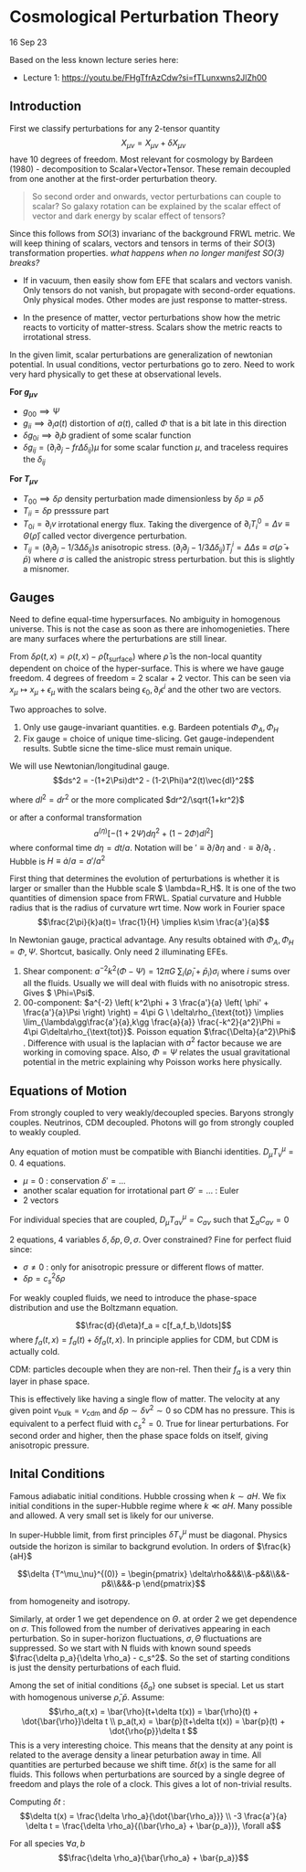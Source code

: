 # Cosmological Perturbation Theory

16 Sep 23

Based on the less known lecture series here: 

- Lecture 1: https://youtu.be/FHgTfrAzCdw?si=fTLunxwns2JlZh00

## Introduction

First we classify perturbations for any 2-tensor quantity
$$X_{\mu\nu} = X_{\mu\nu} + \delta X_{\mu\nu}$$
have 10 degrees of freedom. Most relevant for cosmology by Bardeen (1980) - decomposition to Scalar+Vector+Tensor. These remain decoupled from one another at the first-order perturbation theory.

> So second order and onwards, vector perturbations can couple to scalar? So galaxy rotation can be explained by the scalar effect of vector and dark energy by scalar effect of tensors?

Since this follows from $SO(3)$ invarianc of the background FRWL metric. We will keep thining of scalars, vectors and tensors in terms of their $SO(3)$ transformation properties.  _what happens when no longer manifest $SO(3)$  breaks?_

- If in vacuum, then easily show fom EFE that scalars and vectors vanish. Only tensors do not vanish, but propagate with second-order equations. Only physical modes. Other modes are just response to matter-stress. 

- In the presence of matter, vector perturbations show how the metric reacts to vorticity of matter-stress. Scalars show the metric reacts to irrotational stress.

In the given limit, scalar perturbations are generalization of newtonian potential. In usual conditions, vector perturbations go to zero. Need to work very hard physically to get these at observational levels.

**For $g_{\mu\nu}$**

- $g_{00} \implies \Psi$ 
- $g_{ii} \implies \partial_i a(t)$ distortion of $a(t)$, called $\Phi$ that is a bit late in this direction
- $\delta g_{0i} \implies \partial_i b$ gradient of some scalar function
- $\delta g_{ij} = \left( \partial_i \partial_j - fr \Delta \delta_{ij} \right)\mu$ for some scalar function $\mu$, and traceless requires the $\delta_{ij}$ 

**For $T_{\mu\nu}$**

- $T_{00} \implies \delta\rho$ density perturbation made dimensionless by $\delta\rho \equiv \bar{\rho} \delta$ 
- $T_{ii} = \delta p$ presssure part 
- $T_{0i} = \partial_i v$ irrotational energy flux. Taking the divergence of $\partial_i T^0_i = \Delta v \equiv \Theta (\bar{\rho})$ called vector divergence perturbation. 
- $T_{ij} = \left( \partial_i\partial_j - 1/3\Delta\delta_{ij} \right) s$ anisotropic stress. $\left( \partial_i\partial_j - 1/3 \Delta\delta_{ij} \right) T^i_j = \Delta\Delta s \equiv \sigma (\bar{\rho} + \bar{p})$ where $\sigma$ is called the anistropic stress perturbation. but this is slightly a misnomer. 

## Gauges

Need to define equal-time hypersurfaces. No ambiguity in homogenous universe. This is not the case as soon as there are inhomogenieties. There are many surfaces where the perturbations are still linear. 

From $\delta\rho(t,x) = \rho(t,x) - \bar{\rho}(t_{\text{surface}})$ where $\bar{\rho}$ is the non-local quantity dependent on choice of the hyper-surface. This is where we have gauge freedom. 4 degrees of freedom = 2 scalar + 2 vector. This can be seen via $x_\mu \mapsto x_\mu + \epsilon_\mu$ with the scalars being $\epsilon_0, \partial_i\epsilon^i$ and the other two are vectors. 

Two approaches to solve.

1. Only use gauge-invariant quantities. e.g. Bardeen potentials $\Phi_A, \Phi_H$ 
1. Fix gauge = choice of unique time-slicing. Get gauge-independent results. Subtle sicne the time-slice must remain unique. 

We will use Newtonian/longitudinal gauge. $$ds^2 = -(1+2\Psi)dt^2 - (1-2\Phi)a^2(t)\vec{dl}^2$$

where $dl^2 = dr^2$ or the more complicated $dr^2/\sqrt{1+kr^2}$ 

or after a conformal transformation $$a^(\eta) [-(1+2\Psi)d\eta^2 + (1-2\Phi)dl^2]$$ 
where conformal time $d\eta=dt/a$. Notation will be $'\equiv \partial/\partial\eta$ and $\cdot\equiv\partial/\partial_t$ . Hubble is $H\equiv \dot{a}/a=a'/a^2$  

First thing that determines the evolution of perturbations is whether it is larger or smaller than the Hubble scale $ \lambda=R_H$. It is one of the two quantities of dimension space from FRWL. Spatial curvature and Hubble radius that is the radius of curvature wrt time. Now work in Fourier space $$\frac{2\pi}{k}a(t)= \frac{1}{H} \implies k\sim \frac{a'}{a}$$  

In Newtonian gauge, practical advantage. Any results obtained with $\Phi_A,\Phi_H = \Phi, \Psi$. Shortcut, basically. Only need 2 illuminating EFEs.

1. Shear component: $a^{-2}k^2(\Phi-\Psi)= 12 \pi G \ \sum_i (\bar{\rho}_i + \bar{p}_i) \sigma_i$ where $i$ sums over all the fluids. Usually we will deal with fluids with no anisotropic stress. Gives $ \Phi=\Psi$.
1. $00$-component: $a^{-2} \left( k^2\phi + 3 \frac{a'}{a} \left( \phi' + \frac{a'}{a}\Psi \right) \right) = 4\pi G \ \delta\rho_{\text{tot}} \implies \lim_{\lambda\gg\frac{a'}{a},k\gg \frac{a}{a}} \frac{-k^2}{a^2}\Phi = 4\pi G\delta\rho_{\text{tot}}$. Poisson equation $\frac{\Delta}{a^2}\Phi$ . Difference with usual is the laplacian with $a^2$ factor because we are working in comoving space. Also, $\Phi=\Psi$ relates the usual gravitational potential in the metric explaining why Poisson works here physically.

## Equations of Motion

From strongly coupled to very weakly/decoupled species. Baryons strongly couples. Neutrinos, CDM decoupled. Photons will go from strongly coupled to weakly coupled. 

Any equation of motion must be compatible with Bianchi identities. $D_\mu T^\mu_\nu =0$. 4 equations. 

- $\mu=0$ : conservation $\delta' = \ldots$ 
- another scalar equation for irrotational part $\Theta'=\ldots$ : Euler
- 2 vectors

For individual species that are coupled, $D_\mu T^\mu_{a\nu} = C_{a\nu}$ such that $\sum_a C_{a\nu} =0$ 

2 equations, 4 variables $\delta, \delta p, \Theta, \sigma$. Over constrained? Fine for perfect fluid since:
- $\sigma\neq0$ : only for anisotropic pressure or different flows of matter. 
- $\delta p = c_s^2\delta\rho$ 

For weakly coupled fluids, we need to introduce the phase-space distribution and use the Boltzmann equation.

$$\frac{d}{d\eta}f_a = c[f_a,f_b,\ldots]$$ 
where $f_a(t,x) = f_a(t) + \delta f_a(t,x)$. In principle applies for CDM, but CDM is actually cold.

CDM: particles decouple when they are non-rel. Then their $f_a$ is a very thin layer in phase space.


This is effectively like having a single flow of matter. The velocity at any given point $v_{\text{bulk}} = v_{\text{cdm}}$ and $\delta p \sim \delta v^2 \sim 0$ so CDM has no pressure. This is equivalent to a perfect fluid with $c_s^2=0$. True for linear perturbations. For second order and higher, then the phase space folds on itself, giving anisotropic pressure.

## Inital Conditions

Famous adiabatic initial conditions. Hubble crossing when $k\sim aH$. We fix initial conditions in the super-Hubble regime where $k\ll aH$. Many possible and allowed. A very small set is likely for our universe.

In super-Hubble limit, from first principles $\delta T^\mu_\nu$ must be diagonal. Physics outside the horizon is similar to backgrund evolution. In orders of $\frac{k}{aH}$ 
```math
\delta {T^\mu_\nu}^{(0)} = 
\begin{pmatrix}
  \delta\rho&&&\\&-p&&\\&&-p&\\&&&-p
\end{pmatrix}
```
from homogeneity and isotropy. 

Similarly, at order 1 we get dependence on $\Theta$. at order 2 we get dependence on $\sigma$. This followed from the number of derivatives appearing in each perturbation. So in super-horizon fluctuations, $\sigma,\Theta$ fluctuations are suppressed. So we start with N fluids with known sound speeds $\frac{\delta p_a}{\delta \rho_a} - c_s^2$. So the set of starting conditions is just the density perturbations of each fluid.

Among the set of initial conditions $\{ \delta_a \}$ one subset is special. Let us start with homogenous universe $\bar{\rho},\bar{p}$. Assume: 
$$\rho_a(t,x) = \bar{\rho}(t+\delta t(x)) = \bar{\rho}(t) + \dot{\bar{\rho}}\delta t \\
p_a(t,x) = \bar{p}(t+\delta t(x)) = \bar{p}(t) + \dot{\rho{p}}\delta t $$ 
This is a very interesting choice. This means that the density at any point is related to the average density a linear peturbation away in time. All quantities are perturbed because we shift time. $\delta t(x)$ is the same for all fluids. This follows when perturbations are sourced by a single degree of freedom and plays the role of a clock. This gives a lot of non-trivial results. 

Computing $\delta t$ : 
$$\delta t(x) = \frac{\delta \rho_a}{\dot{\bar{\rho_a}}} \\
-3 \frac{a'}{a} \delta t = \frac{\delta \rho_a}{(\bar{\rho_a} + \bar{p_a})}, \forall a$$ 

For all species $\forall a,b$ 
$$\frac{\delta \rho_a}{\bar{\rho_a} + \bar{p_a}}$$ 